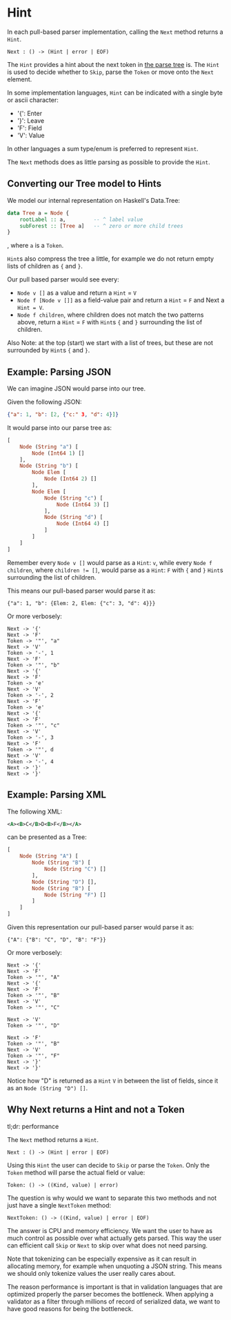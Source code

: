 # Hint

In each pull-based parser implementation, calling the `Next` method returns a `Hint`.

```
Next : () -> (Hint | error | EOF)
```

The `Hint` provides a hint about the next token in [the parse tree](./tree.md) is.
The `Hint` is used to decide whether to `Skip`, parse the `Token` or move onto the `Next` element.

In some implementation languages, `Hint` can be indicated with a single byte or ascii character:

* '{': Enter
* '}': Leave
* 'F': Field
* 'V': Value

In other languages a sum type/enum is preferred to represent `Hint`.

The `Next` methods does as little parsing as possible to provide the `Hint`.

## Converting our Tree model to Hints

We model our internal representation on Haskell's Data.Tree:
```haskell
data Tree a = Node {
    rootLabel :: a,         -- ^ label value
    subForest :: [Tree a]   -- ^ zero or more child trees
}
```
, where `a` is a `Token`.

`Hint`s also compress the tree a little, for example we do not return empty lists of children as `{` and `}`.

Our pull based parser would see every:

* `Node v []` as a value and return a `Hint` = `V`
* `Node f [Node v []]` as a field-value pair and return a `Hint` = `F` and Next a `Hint = V`.
* `Node f children`, where children does not match the two patterns above, return a `Hint` = `F` with `Hint`s `{` and `}` surrounding the list of children.

Also Note: at the top (start) we start with a list of trees, but these are not surrounded by `Hint`s `{` and `}`.

## Example: Parsing JSON

We can imagine JSON would parse into our tree.

Given the following JSON:
```json
{"a": 1, "b": [2, {"c:" 3, "d": 4}]}
```

It would parse into our parse tree as:
```haskell
[
    Node (String "a") [
        Node (Int64 1) []
    ],
    Node (String "b") [
        Node Elem [
            Node (Int64 2) []
        ],
        Node Elem [
            Node (String "c") [
                Node (Int64 3) []
            ],
            Node (String "d") [
                Node (Int64 4) []
            ]
        ]
    ]
]
```

Remember every `Node v []` would parse as a `Hint`: `v`,
while every `Node f children`, where `children != []`, would parse as a `Hint`: `F` with `{` and `}` `Hint`s surrounding the list of children.

This means our pull-based parser would parse it as:
```
{"a": 1, "b": {Elem: 2, Elem: {"c": 3, "d": 4}}}
```

Or more verbosely:
```
Next -> '{'
Next -> 'F'
Token -> '"', "a"
Next -> 'V'
Token -> '-', 1
Next -> 'F'
Token -> '"', "b"
Next -> '{'
Next -> 'F'
Token -> 'e'
Next -> 'V'
Token -> '-', 2
Next -> 'F'
Token -> 'e'
Next -> '{'
Next -> 'F'
Token -> '"', "c"
Next -> 'V'
Token -> '-', 3
Next -> 'F'
Token -> '"', d
Next -> 'V'
Token -> '-', 4
Next -> '}'
Next -> '}'
```

## Example: Parsing XML

The following XML:
```xml
<A><B>C</B>D<B>F</B></A>
```

can be presented as a Tree:
```haskell
[
    Node (String "A") [  
        Node (String "B") [
            Node (String "C") []
        ],
        Node (String "D") [],
        Node (String "B") [
            Node (String "F") []
        ]
    ]
]
```

Given this representation our pull-based parser would parse it as:
```
{"A": {"B": "C", "D", "B": "F"}}
```

Or more verbosely:
```
Next -> '{'
Next -> 'F'
Token -> '"', "A"
Next -> '{'
Next -> 'F'
Token -> '"', "B"
Next -> 'V'
Token -> '"', "C"

Next -> 'V'
Token -> '"', "D"

Next -> 'F'
Token -> '"', "B"
Next -> 'V'
Token -> '"', "F"
Next -> '}'
Next -> '}'
```

Notice how "D" is returned as a `Hint` `V` in between the list of fields, since it as an `Node (String "D") []`.

## Why Next returns a Hint and not a Token

tl;dr: performance

The `Next` method returns a `Hint`.

```
Next : () -> (Hint | error | EOF)
```

Using this `Hint` the user can decide to `Skip` or parse the `Token`.
Only the `Token` method will parse the actual field or value:

```
Token: () -> ((Kind, value) | error)
```

The question is why would we want to separate this two methods and not just have a single `NextToken` method:
```
NextToken: () -> ((Kind, value) | error | EOF)
```

The answer is CPU and memory efficiency.
We want the user to have as much control as possible over what actually gets parsed.
This way the user can efficient call `Skip` or `Next` to skip over what does not need parsing.

Note that tokenizing can be especially expensive as it can result in allocating memory, 
for example when unquoting a JSON string.
This means we should only tokenize values the user really cares about.

The reason performance is important is that in validation languages that are optimized properly the parser becomes the bottleneck.
When applying a validator as a filter through millions of record of serialized data, we want to have good reasons for being the bottleneck.